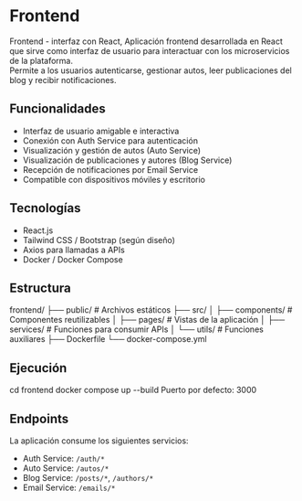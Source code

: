 

# Frontend
Frontend - interfaz con React,
Aplicación frontend desarrollada en React que sirve como interfaz de usuario para interactuar con los microservicios de la plataforma.  
Permite a los usuarios autenticarse, gestionar autos, leer publicaciones del blog y recibir notificaciones.

## Funcionalidades
- Interfaz de usuario amigable e interactiva
- Conexión con Auth Service para autenticación
- Visualización y gestión de autos (Auto Service)
- Visualización de publicaciones y autores (Blog Service)
- Recepción de notificaciones por Email Service
- Compatible con dispositivos móviles y escritorio

## Tecnologías
- React.js
- Tailwind CSS / Bootstrap (según diseño)
- Axios para llamadas a APIs
- Docker / Docker Compose

## Estructura
frontend/
├── public/             # Archivos estáticos
├── src/
│   ├── components/     # Componentes reutilizables
│   ├── pages/          # Vistas de la aplicación
│   ├── services/       # Funciones para consumir APIs
│   └── utils/          # Funciones auxiliares
├── Dockerfile
└── docker-compose.yml

## Ejecución
cd frontend
docker compose up --build
Puerto por defecto: 3000

## Endpoints
La aplicación consume los siguientes servicios:
- Auth Service: `/auth/*`
- Auto Service: `/autos/*`
- Blog Service: `/posts/*`, `/authors/*`
- Email Service: `/emails/*`


